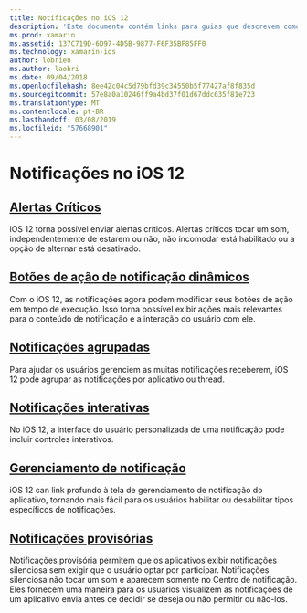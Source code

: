 ```yaml
---
title: Notificações no iOS 12
description: 'Este documento contém links para guias que descrevem como usar vários recursos relacionadas à notificação introduzidos no iOS 12: notificações provisória, agrupadas notificações, gerenciamento de notificação, notificações interativas, botões de ação de notificação dinâmico, e alertas críticos.'
ms.prod: xamarin
ms.assetid: 137C719D-6D97-4D5B-9877-F6F35BF85FF0
ms.technology: xamarin-ios
author: lobrien
ms.author: laobri
ms.date: 09/04/2018
ms.openlocfilehash: 8ee42c04c5d79bfd39c34550b5f77427af8f835d
ms.sourcegitcommit: 57e8a0a10246ff9a4bd37f01d67ddc635f81e723
ms.translationtype: MT
ms.contentlocale: pt-BR
ms.lasthandoff: 03/08/2019
ms.locfileid: "57668901"
---
```

# <a name="notifications-in-ios-12"></a>Notificações no iOS 12

## <a name="critical-alertscritical-alertsmd"></a>[Alertas Críticos](critical-alerts.md)

iOS 12 torna possível enviar alertas críticos. Alertas críticos tocar um som, independentemente de estarem ou não, não incomodar está habilitado ou a opção de alternar está desativado.

## <a name="dynamic-notification-action-buttonsdynamic-actionsmd"></a>[Botões de ação de notificação dinâmicos](dynamic-actions.md)

Com o iOS 12, as notificações agora podem modificar seus botões de ação em tempo de execução.
Isso torna possível exibir ações mais relevantes para o conteúdo de notificação e a interação do usuário com ele.

## <a name="grouped-notificationsgroupedmd"></a>[Notificações agrupadas](grouped.md)

Para ajudar os usuários gerenciem as muitas notificações receberem, iOS 12 pode agrupar as notificações por aplicativo ou thread.

## <a name="interactive-notificationsinteractivemd"></a>[Notificações interativas](interactive.md)

No iOS 12, a interface do usuário personalizada de uma notificação pode incluir controles interativos.

## <a name="notification-managementmanagementmd"></a>[Gerenciamento de notificação](management.md)

iOS 12 can link profundo à tela de gerenciamento de notificação do aplicativo, tornando mais fácil para os usuários habilitar ou desabilitar tipos específicos de notificações.

## <a name="provisional-notificationsprovisionalmd"></a>[Notificações provisórias](provisional.md)

Notificações provisória permitem que os aplicativos exibir notificações silenciosa sem exigir que o usuário optar por participar. Notificações silenciosa não tocar um som e aparecem somente no Centro de notificação. Eles fornecem uma maneira para os usuários visualizem as notificações de um aplicativo envia antes de decidir se deseja ou não permitir ou não-los.
